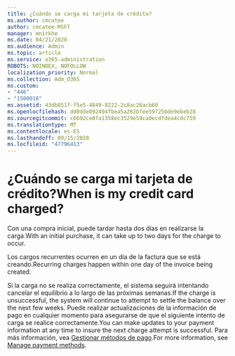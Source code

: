 ```yaml
---
title: ¿Cuándo se carga mi tarjeta de crédito?
ms.author: cmcatee
author: cmcatee-MSFT
manager: mnirkhe
ms.date: 04/21/2020
ms.audience: Admin
ms.topic: article
ms.service: o365-administration
ROBOTS: NOINDEX, NOFOLLOW
localization_priority: Normal
ms.collection: Adm_O365
ms.custom:
- "446"
- "1500018"
ms.assetid: 43db851f-f5e5-4849-8222-2c8ac26acb60
ms.openlocfilehash: dd0dde092494fbea5a262bfee59725bde9ebeb28
ms.sourcegitcommit: c6692ce0fa1358ec3529e59ca0ecdfdea4cdc759
ms.translationtype: MT
ms.contentlocale: es-ES
ms.lasthandoff: 09/15/2020
ms.locfileid: "47796413"
---
```

# <a name="when-is-my-credit-card-charged"></a><span data-ttu-id="c8fa7-102">¿Cuándo se carga mi tarjeta de crédito?</span><span class="sxs-lookup"><span data-stu-id="c8fa7-102">When is my credit card charged?</span></span>

<span data-ttu-id="c8fa7-103">Con una compra inicial, puede tardar hasta dos días en realizarse la carga.</span><span class="sxs-lookup"><span data-stu-id="c8fa7-103">With an initial purchase, it can take up to two days for the charge to occur.</span></span>
  
<span data-ttu-id="c8fa7-104">Los cargos recurrentes ocurren en un día de la factura que se está creando.</span><span class="sxs-lookup"><span data-stu-id="c8fa7-104">Recurring charges happen within one day of the invoice being created.</span></span>
  
<span data-ttu-id="c8fa7-105">Si la carga no se realiza correctamente, el sistema seguirá intentando cancelar el equilibrio a lo largo de las próximas semanas.</span><span class="sxs-lookup"><span data-stu-id="c8fa7-105">If the charge is unsuccessful, the system will continue to attempt to settle the balance over the next few weeks.</span></span> <span data-ttu-id="c8fa7-106">Puede realizar actualizaciones de la información de pago en cualquier momento para asegurarse de que el siguiente intento de carga se realice correctamente.</span><span class="sxs-lookup"><span data-stu-id="c8fa7-106">You can make updates to your payment information at any time to insure the next charge attempt is successful.</span></span> <span data-ttu-id="c8fa7-107">Para más información, vea [Gestionar métodos de pago](https://docs.microsoft.com/microsoft-365/commerce/billing-and-payments/manage-payment-methods).</span><span class="sxs-lookup"><span data-stu-id="c8fa7-107">For more information, see [Manage payment methods](https://docs.microsoft.com/microsoft-365/commerce/billing-and-payments/manage-payment-methods).</span></span>